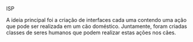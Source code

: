 ISP

A ideia principal foi a criação de interfaces cada uma contendo uma ação que pode ser realizada em um cão doméstico. Juntamente, foram criadas classes de seres humanos que podem realizar estas ações nos cães.

